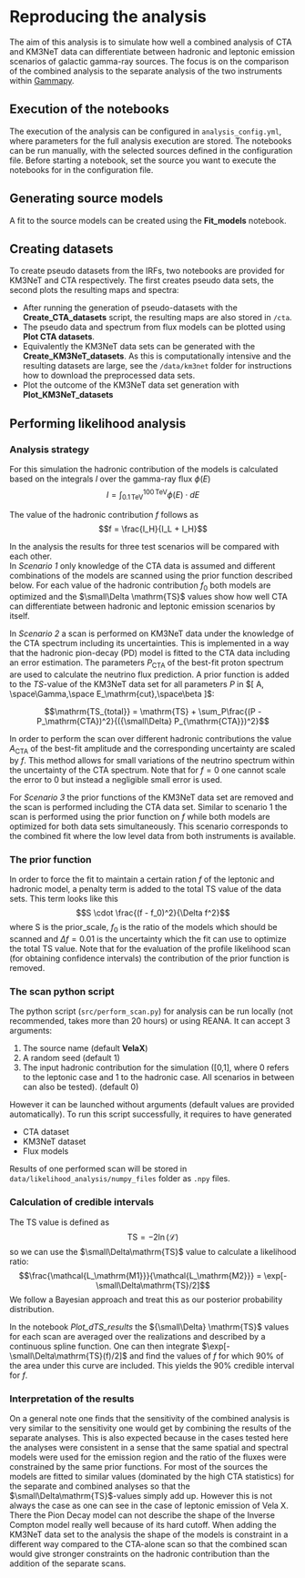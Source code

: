 # Reproducing the analysis

The aim of this analysis is to simulate how well a combined analysis of CTA and KM3NeT data can differentiate between hadronic and leptonic emission scenarios of galactic gamma-ray sources. The focus is on the comparison of the combined analysis to the separate analysis of the two instruments within [Gammapy](https://docs.gammapy.org/0.17/index.html).

## Execution of the notebooks

The execution of the analysis can be configured in `analysis_config.yml`, where parameters for the full analysis execution are stored. 
The notebooks can be run manually, with the selected sources defined in the configuration file. Before starting a notebook, set the source you want to execute the notebooks for in the configuration file.

## Generating source models

A fit to the source models can be created using the **Fit_models** notebook.

## Creating datasets

To create pseudo datasets from the IRFs, two notebooks are provided for KM3NeT and CTA respectively. The first creates pseudo data sets, the second plots the resulting maps and spectra:

* After running the generation of pseudo-datasets with the **Create_CTA_datasets** script, the resulting maps are also stored in `/cta`.
* The pseudo data and spectrum from flux models can be plotted using **Plot CTA datasets**.
* Equivalently the KM3NeT data sets can be generated with the **Create_KM3NeT_datasets**. As this is computationally intensive and the resulting datasets are large, see the `/data/km3net` folder for instructions how to download the preprocessed data sets.
* Plot the outcome of the KM3NeT data set generation with **Plot_KM3NeT_datasets**

## Performing likelihood analysis

### Analysis strategy
For this simulation the hadronic contribution of the models is calculated based on the integrals $I$ over the gamma-ray flux $\phi(E)$
$$I = \int_{0.1\mathrm{\,TeV}}^{100\mathrm{\,TeV}} \phi(E) \cdot dE$$

The value of the hadronic contribution $f$ follows as
$$f = \frac{I_H}{I_L + I_H}$$

In the analysis the results for three test scenarios will be compared with each other.  
In *Scenario 1* only knowledge of the CTA data is assumed and different combinations of the models are scanned using the prior function described below. For each value of the hadronic contribution $f_{0}$ both models are optimized and the $\small\Delta \mathrm{TS}$ values show how well CTA can differentiate between hadronic and leptonic emission scenarios by itself. 

In *Scenario 2* a scan is performed on KM3NeT data under the knowledge of the CTA spectrum including its uncertainties. This is implemented in a way that the hadronic pion-decay (PD) model is fitted to the CTA data including an error estimation. The parameters $P_\mathrm{CTA}$ of the best-fit proton spectrum are used to calculate the neutrino flux prediction.
A prior function is added to the $TS$-value of the KM3NeT data set for all parameters $P$ in $[ A, \space\Gamma,\space E_\mathrm{cut},\space\beta ]$:

$$\mathrm{TS_{total}} = \mathrm{TS} + \sum_P\frac{(P - P_\mathrm{CTA})^2}{({\small\Delta} P_{\mathrm{CTA}})^2}$$

In order to perform the scan over different hadronic contributions the value $A_\mathrm{CTA}$ of the best-fit amplitude and the corresponding uncertainty are scaled by $f$. This method allows for small variations of the neutrino spectrum within the uncertainty of the CTA spectrum. Note that for $f=0$ one cannot scale the error to 0 but instead a negligible small error is used.

For *Scenario 3* the prior functions of the KM3NeT data set are removed and the scan is performed including the CTA data set. Similar to scenario 1 the scan is performed using the prior function on $f$ while both models are optimized for both data sets simultaneously. This scenario corresponds to the combined fit where the low level data from both instruments is available.

### The prior function

In order to force the fit to maintain a certain ration $f$ of the leptonic and hadronic model, a penalty term is added to the total TS value of the data sets. This term looks like this 
$$S \cdot \frac{(f - f_0)^2}{\Delta f^2}$$ 
where S is the prior_scale, $f_0$ is the ratio of the models which should be scanned and $\Delta f = 0.01$ is the uncertainty which the fit can use to optimize the total TS value. Note that for the evaluation of the profile likelihood scan (for obtaining confidence intervals) the contribution of the prior function is removed.

### The scan python script

The python script (`src/perform_scan.py`) for analysis can be run locally (not recommended, takes more than 20 hours) or using REANA. It can accept 3 arguments:
1. The source name (default **VelaX**)
2. A random seed (default 1)
3. The input hadronic contribution for the simulation ([0,1], where 0 refers to the leptonic case and 1 to the hadronic case. All scenarios in between can also be tested). (default 0)

However it can be launched without arguments (default values are provided automatically).
To run this script successfully, it requires to have generated
- CTA dataset
- KM3NeT dataset
- Flux models

Results of one performed scan will be stored in `data/likelihood_analysis/numpy_files` folder as `.npy` files.

### Calculation of credible intervals

The TS value is defined as $$\mathrm{TS} = - 2 \ln(\mathcal{L})$$ 
so we can use the $\small\Delta\mathrm{TS}$ value to calculate a likelihood ratio: 
$$\frac{\mathcal{L_\mathrm{M1}}}{\mathcal{L_\mathrm{M2}}} = \exp[-\small\Delta\mathrm{TS}/2]$$
We follow a Bayesian approach and treat this as our posterior probability distribution.

In the notebook _Plot_dTS_results_ the ${\small\Delta}  \mathrm{TS}$ values for each scan are averaged over the realizations and described by a continuous spline function. One can then integrate $\exp[-\small\Delta\mathrm{TS}(f)/2]$ and find the values of $f$ for which 90\% of the area under this curve are included. This yields the 90% credible interval for $f$.

### Interpretation of the results
On a general note one finds that the sensitivity of the combined analysis is very similar to the sensitivity one would get by combining the results of the separate analyses. This is also expected because in the cases tested here the analyses were consistent in a sense that the same spatial and spectral models were used for the emission region and the ratio of the fluxes were constrained by the same prior functions. For most of the sources the models are fitted to similar values (dominated by the high CTA statistics) for the separate and combined analyses so that the $\small\Delta\mathrm{TS}$-values simply add up. However this is not always the case as one can see in the case of leptonic emission of Vela X. There the Pion Decay model can not describe the shape of the Inverse Compton model really well because of its hard cutoff. When adding the KM3NeT data set to the analysis the shape of the models is constraint in a different way compared to the CTA-alone scan so that the combined scan would give stronger constraints on the hadronic contribution than the addition of the separate scans.
